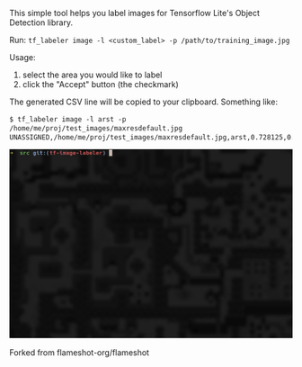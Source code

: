 This simple tool helps you label images for Tensorflow Lite's Object Detection library.

Run: `tf_labeler image -l <custom_label> -p /path/to/training_image.jpg`

Usage:

1. select the area you would like to label
2. click the "Accept" button (the checkmark)

The generated CSV line will be copied to your clipboard. Something like:

```
$ tf_labeler image -l arst -p /home/me/proj/test_images/maxresdefault.jpg
UNASSIGNED,/home/me/proj/test_images/maxresdefault.jpg,arst,0.728125,0.259722,,,0.948438,0.475
```

![image](https://raw.githubusercontent.com/drfloob/tf_image_labeler/tf-image-labeler/data/img/preview/animatedUsage.gif)

Forked from flameshot-org/flameshot